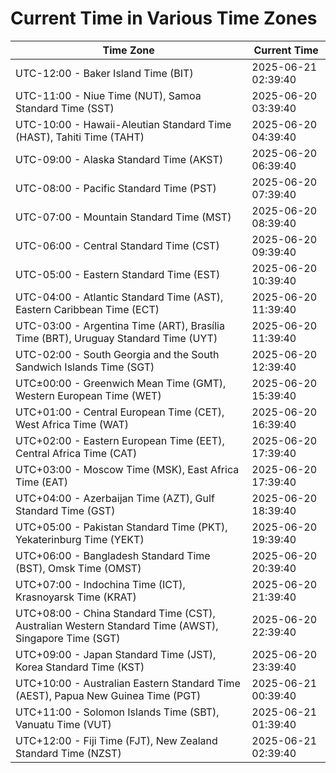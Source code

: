 # Current Time in Various Time Zones

| Time Zone | Current Time |
|-----------|--------------|
| UTC-12:00 - Baker Island Time (BIT) | 2025-06-21 02:39:40 |
| UTC-11:00 - Niue Time (NUT), Samoa Standard Time (SST) | 2025-06-20 03:39:40 |
| UTC-10:00 - Hawaii-Aleutian Standard Time (HAST), Tahiti Time (TAHT) | 2025-06-20 04:39:40 |
| UTC-09:00 - Alaska Standard Time (AKST) | 2025-06-20 06:39:40 |
| UTC-08:00 - Pacific Standard Time (PST) | 2025-06-20 07:39:40 |
| UTC-07:00 - Mountain Standard Time (MST) | 2025-06-20 08:39:40 |
| UTC-06:00 - Central Standard Time (CST) | 2025-06-20 09:39:40 |
| UTC-05:00 - Eastern Standard Time (EST) | 2025-06-20 10:39:40 |
| UTC-04:00 - Atlantic Standard Time (AST), Eastern Caribbean Time (ECT) | 2025-06-20 11:39:40 |
| UTC-03:00 - Argentina Time (ART), Brasília Time (BRT), Uruguay Standard Time (UYT) | 2025-06-20 11:39:40 |
| UTC-02:00 - South Georgia and the South Sandwich Islands Time (SGT) | 2025-06-20 12:39:40 |
| UTC±00:00 - Greenwich Mean Time (GMT), Western European Time (WET) | 2025-06-20 15:39:40 |
| UTC+01:00 - Central European Time (CET), West Africa Time (WAT) | 2025-06-20 16:39:40 |
| UTC+02:00 - Eastern European Time (EET), Central Africa Time (CAT) | 2025-06-20 17:39:40 |
| UTC+03:00 - Moscow Time (MSK), East Africa Time (EAT) | 2025-06-20 17:39:40 |
| UTC+04:00 - Azerbaijan Time (AZT), Gulf Standard Time (GST) | 2025-06-20 18:39:40 |
| UTC+05:00 - Pakistan Standard Time (PKT), Yekaterinburg Time (YEKT) | 2025-06-20 19:39:40 |
| UTC+06:00 - Bangladesh Standard Time (BST), Omsk Time (OMST) | 2025-06-20 20:39:40 |
| UTC+07:00 - Indochina Time (ICT), Krasnoyarsk Time (KRAT) | 2025-06-20 21:39:40 |
| UTC+08:00 - China Standard Time (CST), Australian Western Standard Time (AWST), Singapore Time (SGT) | 2025-06-20 22:39:40 |
| UTC+09:00 - Japan Standard Time (JST), Korea Standard Time (KST) | 2025-06-20 23:39:40 |
| UTC+10:00 - Australian Eastern Standard Time (AEST), Papua New Guinea Time (PGT) | 2025-06-21 00:39:40 |
| UTC+11:00 - Solomon Islands Time (SBT), Vanuatu Time (VUT) | 2025-06-21 01:39:40 |
| UTC+12:00 - Fiji Time (FJT), New Zealand Standard Time (NZST) | 2025-06-21 02:39:40 |
